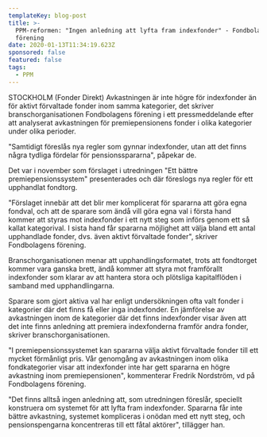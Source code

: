```yaml
---
templateKey: blog-post
title: >-
  PPM-reformen: "Ingen anledning att lyfta fram indexfonder" - Fondbolagens
  förening
date: 2020-01-13T11:34:19.623Z
sponsored: false
featured: false
tags:
  - PPM
---
```

STOCKHOLM (Fonder Direkt) Avkastningen är inte högre för indexfonder än för aktivt förvaltade fonder inom samma kategorier, det skriver branschorganisationen Fondbolagens förening i ett pressmeddelande efter att analyserat avkastningen för premiepensionens fonder i olika kategorier under olika perioder.

"Samtidigt föreslås nya regler som gynnar indexfonder, utan att det finns några tydliga fördelar för pensionsspararna", påpekar de.

Det var i november som förslaget i utredningen "Ett bättre premiepensionssystem" presenterades och där föreslogs nya regler för ett upphandlat fondtorg.

"Förslaget innebär att det blir mer komplicerat för spararna att göra egna fondval, och att de sparare som ändå vill göra egna val i första hand kommer att styras mot indexfonder i ett nytt steg som införs genom ett så kallat kategorival. I sista hand får spararna möjlighet att välja bland ett antal upphandlade fonder, dvs. även aktivt förvaltade fonder", skriver Fondbolagens förening.

Branschorganisationen menar att upphandlingsformatet, trots att fondtorget kommer vara ganska brett, ändå kommer att styra mot framförallt indexfonder som klarar av att hantera stora och plötsliga kapitalflöden i samband med upphandlingarna.

Sparare som gjort aktiva val har enligt undersökningen ofta valt fonder i kategorier där det finns få eller inga indexfonder. En jämförelse av avkastningen inom de kategorier där det finns indexfonder visar även att det inte finns anledning att premiera indexfonderna framför andra fonder, skriver branschorganisationen.

"I premiepensionssystemet kan spararna välja aktivt förvaltade fonder till ett mycket förmånligt pris. Vår genomgång av avkastningen inom olika fondkategorier visar att indexfonder inte har gett spararna en högre avkastning inom premiepensionen", kommenterar Fredrik Nordström, vd på Fondbolagens förening.

"Det finns alltså ingen anledning att, som utredningen föreslår, speciellt konstruera om systemet för att lyfta fram indexfonder. Spararna får inte bättre avkastning, systemet kompliceras i onödan med ett nytt steg, och pensionspengarna koncentreras till ett fåtal aktörer", tillägger han.
